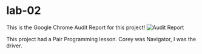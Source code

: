 # lab-02

This is the Google Chrome Audit Report for this project!
![Audit Report](https://i.gyazo.com/096b2158c014477900048c68ae5a681e.png)

This project had a Pair Programming lesson.
Corey was Navigator, I was the driver.